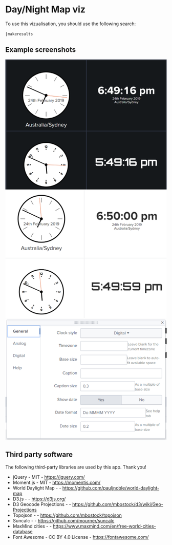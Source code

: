 # Day/Night Map viz




To use this vizualisation, you should use the following search:

`|makeresults`


## Example screenshots

![screenshot](https://raw.githubusercontent.com/ChrisYounger/clock_viz/master/static/example1.png)
![screenshot](https://raw.githubusercontent.com/ChrisYounger/clock_viz/master/static/example2.png)
![screenshot](https://raw.githubusercontent.com/ChrisYounger/clock_viz/master/static/example3.png)


## Third party software

The following third-party libraries are used by this app. Thank you!

* jQuery - MIT - https://jquery.com/
* Moment.js - MIT - https://momentjs.com/
* World Daylight Map - - https://github.com/pauljnoble/world-daylight-map
* D3.js - - https://d3js.org/
* D3 Geocode Projections - - https://github.com/mbostock/d3/wiki/Geo-Projections
* Topojson - - https://github.com/mbostock/topojson
* Suncalc - - https://github.com/mourner/suncalc
* MaxMind cities - - https://www.maxmind.com/en/free-world-cities-database
* Font Awesome - CC BY 4.0 License - https://fontawesome.com/
